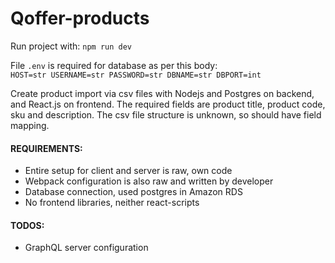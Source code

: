 # Qoffer-products
Run project with: `npm run dev`

File `.env` is required for database as per this body: <br> 
`HOST=str
USERNAME=str
PASSWORD=str
DBNAME=str
DBPORT=int`

Create product import via csv files with Nodejs and Postgres on backend, and React.js on frontend. The required fields are product title, product code, sku and description. The csv file structure is unknown, so should have field mapping.

#### REQUIREMENTS:
* Entire setup for client and server is raw, own code
* Webpack configuration is also raw and written by developer
* Database connection, used postgres in Amazon RDS
* No frontend libraries, neither react-scripts

#### TODOS:
* GraphQL server configuration
